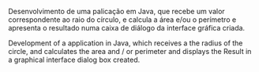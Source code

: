 Desenvolvimento de uma palicação em Java, que recebe um
valor correspondente ao raio do círculo, e calcula a área e/ou o perímetro e apresenta o
resultado numa caixa de diálogo da interface gráfica criada.


Development of a application in Java, which receives a the radius of the circle, 
and calculates the area and / or perimeter and displays 
the Result in a graphical interface dialog box created.
